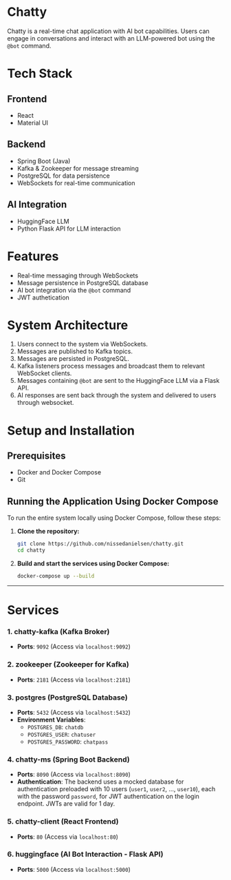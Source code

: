 
# Chatty

Chatty is a real-time chat application with AI bot capabilities. Users can engage in conversations and interact with an LLM-powered bot using the `@bot` command.

# Tech Stack

## Frontend
- React
- Material UI

## Backend
- Spring Boot (Java)
- Kafka & Zookeeper for message streaming
- PostgreSQL for data persistence
- WebSockets for real-time communication

## AI Integration
- HuggingFace LLM
- Python Flask API for LLM interaction

# Features
- Real-time messaging through WebSockets
- Message persistence in PostgreSQL database
- AI bot integration via the `@bot` command 
- JWT authetication

# System Architecture
1. Users connect to the system via WebSockets.
2. Messages are published to Kafka topics.
3. Messages are persisted in PostgreSQL.
4. Kafka listeners process messages and broadcast them to relevant WebSocket clients.
5. Messages containing `@bot` are sent to the HuggingFace LLM via a Flask API.
6. AI responses are sent back through the system and delivered to users through websocket.

# Setup and Installation

## Prerequisites
- Docker and Docker Compose
- Git

## Running the Application Using Docker Compose
To run the entire system locally using Docker Compose, follow these steps:

1. **Clone the repository:**
    ```bash
    git clone https://github.com/nissedanielsen/chatty.git
    cd chatty
    ```

2. **Build and start the services using Docker Compose:**
    ```bash
    docker-compose up --build
    ```
---
# Services

### 1. **chatty-kafka** (Kafka Broker)
   - **Ports**: `9092` (Access via `localhost:9092`)

### 2. **zookeeper** (Zookeeper for Kafka)
   - **Ports**: `2181` (Access via `localhost:2181`)

### 3. **postgres** (PostgreSQL Database)
   - **Ports**: `5432` (Access via `localhost:5432`)
   - **Environment Variables**:
     - `POSTGRES_DB`: `chatdb`
     - `POSTGRES_USER`: `chatuser`
     - `POSTGRES_PASSWORD`: `chatpass`

### 4. **chatty-ms** (Spring Boot Backend)
   - **Ports**: `8090` (Access via `localhost:8090`)
   - **Authentication**: The backend uses a mocked database for authentication preloaded with 10 users (`user1`, `user2`, ..., `user10`), each with the password `password`, for JWT authentication on the login endpoint. JWTs are valid for 1 day.

### 5. **chatty-client** (React Frontend)
   - **Ports**: `80` (Access via `localhost:80`)

### 6. **huggingface** (AI Bot Interaction - Flask API)
   - **Ports**: `5000` (Access via `localhost:5000`)